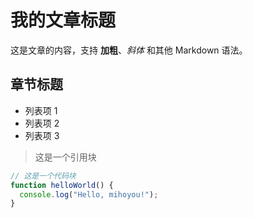 # 我的文章标题

这是文章的内容，支持 **加粗**、*斜体* 和其他 Markdown 语法。

## 章节标题

- 列表项 1
- 列表项 2
- 列表项 3

> 这是一个引用块

```javascript
// 这是一个代码块
function helloWorld() {
  console.log("Hello, mihoyou!");
}
